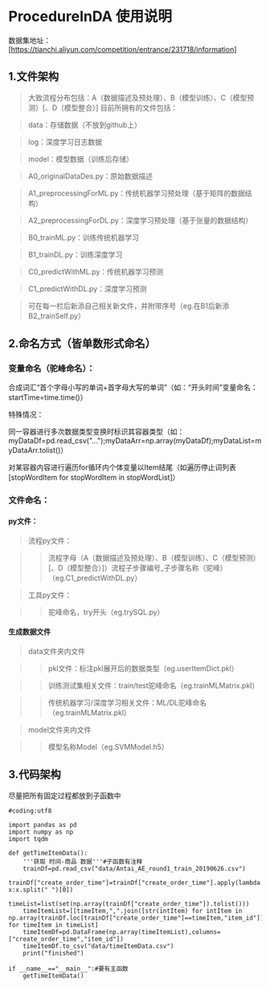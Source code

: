 # ProcedureInDA 使用说明

数据集地址：[https://tianchi.aliyun.com/competition/entrance/231718/information]

## 1.文件架构
>大致流程分布包括：A（数据描述及预处理）、B（模型训练）、C（模型预测）[、D（模型整合）]
>目前所拥有的文件包括：

>data：存储数据（不放到github上）

>log：深度学习日志数据

>model：模型数据（训练后存储）

>A0_originalDataDes.py：原始数据描述

>A1_preprocessingForML.py：传统机器学习预处理（基于矩阵的数据结构）

>A2_preprocessingForDL.py：深度学习预处理（基于张量的数据结构）

>B0_trainML.py：训练传统机器学习

>B1_trainDL.py：训练深度学习

>C0_predictWithML.py：传统机器学习预测

>C1_predictWithDL.py：深度学习预测	

>可在每一栏后新添自己相关新文件，并附带序号（eg.在B1后新添B2_trainSelf.py）

## 2.命名方式（皆单数形式命名）

### 变量命名（驼峰命名）：

合成词汇“首个字母小写的单词+首字母大写的单词”（如：“开头时间”变量命名：startTime=time.time()）

特殊情况：

  同一容器进行多次数据类型变换时标识其容器类型（如：myDataDf=pd.read_csv("...");myDataArr=np.array(myDataDf);myDataList=myDataArr.tolist()）
  
  对某容器内容进行遍历for循环内个体变量以Item结尾（如遍历停止词列表[stopWordItem for stopWordItem in stopWordList]）
  
### 文件命名：

#### py文件：
  
>流程py文件：
  
>>流程字母（A（数据描述及预处理）、B（模型训练）、C（模型预测）[、D（模型整合）]）流程子步骤编号_子步骤名称（驼峰）（eg.C1_predictWithDL.py）
  
>工具py文件：

>>驼峰命名，try开头（eg.trySQL.py）

#### 生成数据文件

>data文件夹内文件

>>pkl文件：标注pkl展开后的数据类型（eg.userItemDict.pkl）

>>训练测试集相关文件：train/test驼峰命名（eg.trainMLMatrix.pkl）

>>传统机器学习/深度学习相关文件：ML/DL驼峰命名（eg.trainMLMatrix.pkl）

>model文件夹内文件

>>模型名称Model（eg.SVMModel.h5）

## 3.代码架构

尽量把所有固定过程都放到子函数中

````
#coding:utf8

import pandas as pd
import numpy as np
import tqdm

def getTimeItemData():
    '''获取 时间-商品 数据'''#子函数有注释
    trainDf=pd.read_csv("data/Antai_AE_round1_train_20190626.csv")
    trainDf["create_order_time"]=trainDf["create_order_time"].apply(lambda x:x.split(" ")[0])
    timeList=list(set(np.array(trainDf["create_order_time"]).tolist()))
    timeItemList=[[timeItem,",".join([str(intItem) for intItem in np.array(trainDf.loc[trainDf["create_order_time"]==timeItem,"item_id"]).tolist()])] for timeItem in timeList]
    timeItemDf=pd.DataFrame(np.array(timeItemList),columns=["create_order_time","item_id"])
    timeItemDf.to_csv("data/timeItemData.csv")
    print("finished")

if __name__=="__main__":#要有主函数
    getTimeItemData()
````
